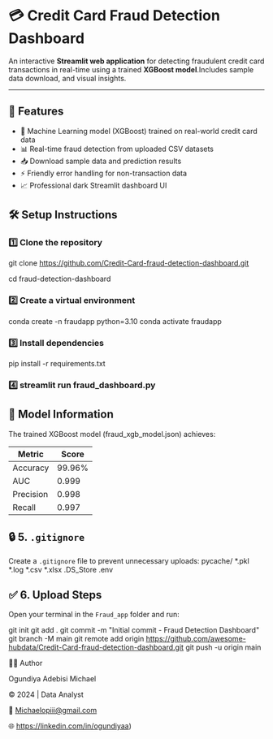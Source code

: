 # 💳 Credit Card Fraud Detection Dashboard

An interactive **Streamlit web application** for detecting fraudulent credit card transactions in real-time using a trained **XGBoost model**.Includes sample data download, and visual insights.

---

## 🚀 Features

- 🧠 Machine Learning model (XGBoost) trained on real-world credit card data  
- 📊 Real-time fraud detection from uploaded CSV datasets  
- 📥 Download sample data and prediction results  
- ⚡ Friendly error handling for non-transaction data  
- 📈 Professional dark Streamlit dashboard UI  
  

## 🛠️ Setup Instructions

### 1️⃣ Clone the repository

git clone https://github.com/Credit-Card-fraud-detection-dashboard.git

cd fraud-detection-dashboard

### 2️⃣ Create a virtual environment

conda create -n fraudapp python=3.10
conda activate fraudapp

### 3️⃣ Install dependencies

pip install -r requirements.txt

### 4️⃣ streamlit run fraud_dashboard.py




## 🧩 Model Information

The trained XGBoost model (fraud_xgb_model.json) achieves:

| Metric    | Score  |
| --------- | ------ |
| Accuracy  | 99.96% |
| AUC       | 0.999  |
| Precision | 0.998  |
| Recall    | 0.997  |

##  🔒 5. `.gitignore`

Create a `.gitignore` file to prevent unnecessary uploads:
pycache/
*.pkl
*.log
*.csv
*.xlsx
.DS_Store
.env

## ✅ 6. Upload Steps


Open your terminal in the `Fraud_app` folder and run:

git init
git add .
git commit -m "Initial commit - Fraud Detection Dashboard"
git branch -M main
git remote add origin https://github.com/awesome-hubdata/Credit-Card-fraud-detection-dashboard.git
git push -u origin main

🧑‍💻 Author

Ogundiya Adebisi Michael

© 2024 | Data Analyst 

📧 Michaelopiii@gmail.com 

🌐 https://linkedin.com/in/ogundiyaa)

